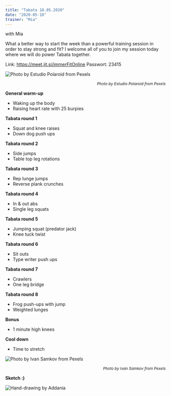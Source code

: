 ```yaml
---
title: "Tabata 18.05.2020"
date: "2020-05-18"
trainer: "Mia"
---
```


with Mia

What a better way to start the week than a powerful training session in order to stay strong and fit? I welcome all of you to join my session today where we will do power Tabata together.

Link: https://meet.jit.si/immerFitOnline
Passwort: 23415

![](https://i.imgur.com/0B3SxKl.jpg "Photo by Estudio Polaroid from Pexels")<p style="font-size: 12px; text-align: right">*Photo by Estudio Polaroid from Pexels*</p>


**General warm-up**
- Waking up the body
- Raising heart rate with 25 burpies

**Tabata round 1**
- Squat and knee raises
- Down dog push ups

**Tabata round 2**
- Side jumps
- Table top leg rotations

**Tabata round 3**
- Rep lunge jumps
- Reverse plank crunches


**Tabata round 4**
- In & out abs
- Single leg squats

**Tabata round 5**
- Jumping squat (predator jack)
- Knee tuck twist

**Tabata round 6**
- Sit outs
- Type writer push ups

**Tabata round 7**
- Crawlers
- One leg bridge

**Tabata round 8**
- Frog push-ups with jump
- Weighted lunges

**Bonus**
- 1 minute high knees

**Cool down**
- Time to stretch

![](https://i.imgur.com/tzwTOyH.jpg "Photo by Ivan Samkov from Pexels")<p style="font-size: 12px; text-align: right">*Photo by Ivan Samkov from Pexels*</p>

**Sketch :)**

![](https://i.imgur.com/GvZKWRK.jpg?1 "Hand-drawing by Addania")
